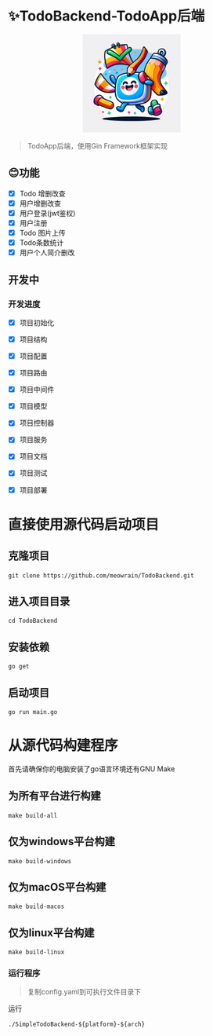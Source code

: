 # ✨TodoBackend-TodoApp后端

<center>
<img src="docs/logo.png" width="200" height="200">
</center>


> TodoApp后端，使用Gin Framework框架实现

## 😊功能

- [x] Todo 增删改查
- [x] 用户增删改查
- [x] 用户登录(jwt鉴权)
- [x] 用户注册
- [x] Todo 图片上传
- [x] Todo条数统计
- [x] 用户个人简介删改
## 开发中

### 开发进度

- [x] 项目初始化
- [x] 项目结构
- [x] 项目配置
- [x] 项目路由
- [x] 项目中间件
- [x] 项目模型
- [x] 项目控制器
- [x] 项目服务
- [x] 项目文档
- [x] 项目测试
- [x] 项目部署


# 直接使用源代码启动项目

## 克隆项目

```shell
git clone https://github.com/meowrain/TodoBackend.git
```

## 进入项目目录

```shell
cd TodoBackend
```

## 安装依赖

```shell
go get
```
## 启动项目

```shell
go run main.go
```


# 从源代码构建程序

首先请确保你的电脑安装了go语言环境还有GNU Make

## 为所有平台进行构建

```shell
make build-all
```

## 仅为windows平台构建

```shell
make build-windows
```

## 仅为macOS平台构建

```shell
make build-macos
```

## 仅为linux平台构建

```shell
make build-linux
```

### 运行程序

> 复制config.yaml到可执行文件目录下

运行
```shell
./SimpleTodoBackend-${platform}-${arch}
```
